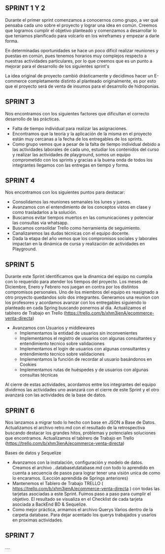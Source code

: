 SPRINT 1 Y 2
--------

Durante el primer sprint comenzamos a conocernos como grupo, a ver qué  pensaba cada uno sobre el proyecto y lograr una idea en común. Creemos que logramos cumplir el objetivo  planteado  y comenzamos a desarrollar lo que teniamos planificado para volcarlo en los wireframes  y empezar a darle forma.

En determinadas oportunidades se hace un poco dificil realizar reuniones y puestas en común, pues tenemos horarios muy complejos respecto a nuestras actividades particulares, por lo que creemos que es un punto a mejorar para el desarrollo de los siguientes sprint's

La idea original de proyecto cambió  drásticamente y decidimos hacer un E-commerce completamente distinto al planteado originalmente, es por esto que el proyecto será de venta de insumos para el desarrollo de hidroponias.

SPRINT 3
--------

Nos encontramos con los siguientes factores que dificultan el correcto desarrollo de las prácticas.

- Falta de tiempo individual para realizar las asignaciones.
- Encontramos que la teoría y la aplicación de la misma en el proyecto están muy cercanas a la fecha de los entregables de los sprints.
- Como grupo vemos que a pesar de la falta de tiempo individual debido a las actividades laborales de cada uno, estudiar los contenidos del curso y realizar las actividades de playground, somos un equipo comprometido con los sprints y gracias a la buena onda de todos los integrantes llegamos con las entregas en tiempo y forma.

SPRINT 4
--------

Nos encontramos con los siguientes puntos para destacar:

- Consolidamos las reuniones semanales los lunes y jueves.
- Avanzamos con el entendimiento de los conceptos vistos en clase y como trasladarlos a la solución.
- Buscamos evitar tiempos muertos en las comunicaciones y potenciar las consultas via whatsapp.
- Buscamos consolidar Trello como herramienta de seguimiento.
- Canalizaremos las dudas técnicas con el equipo docente.
- Dada la etapa del año vemos que los compromisos sociales y laborales impactan en la dinámica de cursa y realización de actividades en Playground.


SPRINT 5
--------

Durante este Sprint identificamos que la dinamica del equipo no cumplia con lo requerido para atender los tiempos del proyecto. Los meses de Diciembre, Enero y Febrero nos juegan en contra por los distintos compromisos personales. Uno de los miembros del equipo es reasignado a otro proyecto quedandos solo dos integrantes. Generamos una reunion con los profesores y acordamos avanzar con los entregables siguiendo lo planteado en cada Spring buscando ponernos al día.  Actualizamos el tablrero de Trabajo en Trello (https://trello.com/b/xhm3jenA/ecommerce-venta-directa)

- Avanzamos con Usuarios y middlewares
    - Implementamos la entidad de usuarios sin inconvenientes
    - Implementamos el registro de usuarios con algunas consultantes y entendimiento tecnico sobre validaciones
    - Implementamos el login de usuarios con algunas consultantes y entendimiento tecnico sobre validaciones
    - Implementamos la función de recordar al usuario basándonos en Cookies
    - Implementamos rutas de huéspedes y de usuarios con algunas consultas técnicas

Al cierre de estas actividades, acordamos entre los integrantes del equipo dividirnos las actividades uno avanzará con el cierre de este Sprint y el otro avanzará con las actividades de la base de datos.


SPRINT 6
--------

Nos lanzamos a migrar todo lo hecho con base en JSON a Base de Datos. Actualizamos el archivo retro.md con el resultado de la retrospectiva buscando destacar los grandes hitos, problemas y potenciales soluciones que encontramos. Actualizamos el tablrero de Trabajo en Trello (https://trello.com/b/xhm3jenA/ecommerce-venta-directa)

Bases de datos y Sequelize

- Avanzamos con la instalación, configuración y modelo de datos. Creamos el archivo ..database\database.md con todo lo aprendido en cuenta a secuencia de pasos para lograr tener una visión unica de como lo encaramos. (Lección aprendida de Springs anteriores)
- Mantenemos el Tablero de Trabajo TRELLO ( https://trello.com/b/xhm3jenA/ecommerce-venta-directa ) con todas las tarjetas asociadas a este Sprint. Fuimos paso a paso para cumplir el objetivo. El resultado se visualiza en el Checklist de cada tarjeta asociada a BackEnd BD & Sequelize.
- Como mejor práctica, armamos el archivo Querys Varios dentro de la carpeta database. Para dejar acentado los querys trabajados y usarlos en proximas actividades.

SPRINT 7
--------

....



